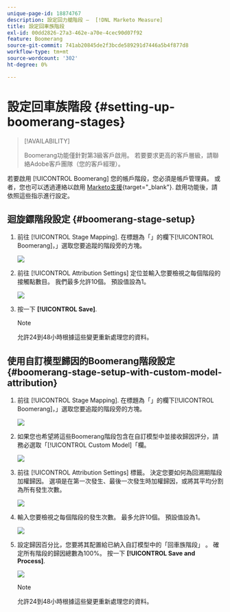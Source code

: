 ```yaml
---
unique-page-id: 18874767
description: 設定回力艙階段 —  [!DNL Marketo Measure]
title: 設定回車族階段
exl-id: 00dd2826-27a3-462e-a70e-4cec90d07f92
feature: Boomerang
source-git-commit: 741ab20845de2f3bcde589291d7446a5b4f877d8
workflow-type: tm+mt
source-wordcount: '302'
ht-degree: 0%

---
```


# 設定回車族階段 {#setting-up-boomerang-stages}

>[!AVAILABILITY]
>
>Boomerang功能僅針對第3級客戶啟用。 若要要求更高的客戶層級，請聯絡Adobe客戶團隊（您的客戶經理）。

若要啟用 [!UICONTROL Boomerang] 您的帳戶階段，您必須是帳戶管理員。 或者，您也可以透過連絡以啟用 [Marketo支援](https://nation.marketo.com/t5/support/ct-p/Support){target="_blank"}. 啟用功能後，請依照這些指示進行設定。

## 迴旋鏢階段設定 {#boomerang-stage-setup}

1. 前往 [!UICONTROL Stage Mapping]. 在標題為「」的欄下[!UICONTROL Boomerang]，」選取您要追蹤的階段旁的方塊。

   ![](assets/1-2.png)

1. 前往 [!UICONTROL Attribution Settings] 定位並輸入您要檢視之每個階段的接觸點數目。 我們最多允許10個。 預設值設為1。

   ![](assets/2-2.png)

1. 按一下 **[!UICONTROL Save]**.

   >[!NOTE]
   >
   >允許24到48小時根據這些變更重新處理您的資料。

## 使用自訂模型歸因的Boomerang階段設定 {#boomerang-stage-setup-with-custom-model-attribution}

1. 前往 [!UICONTROL Stage Mapping]. 在標題為「」的欄下[!UICONTROL Boomerang]，」選取您要追蹤的階段旁的方塊。

   ![](assets/3-1.png)

1. 如果您也希望將這些Boomerang階段包含在自訂模型中並接收歸因評分，請務必選取「[!UICONTROL Custom Model]「欄。

   ![](assets/4-1.png)

1. 前往 [!UICONTROL Attribution Settings] 標籤。 決定您要如何為回溯期階段加權歸因。 選項是在第一次發生、最後一次發生時加權歸因，或將其平均分割為所有發生次數。

   ![](assets/5-1.png)

1. 輸入您要檢視之每個階段的發生次數。 最多允許10個。 預設值設為1。

   ![](assets/6-1.png)

1. 設定歸因百分比，您要將其配置給已納入自訂模型中的「回車族階段」 。 確定所有階段的歸因總數為100%。 按一下 **[!UICONTROL Save and Process]**.

   ![](assets/7-1.png)

   >[!NOTE]
   >
   >允許24到48小時根據這些變更重新處理您的資料。
